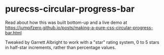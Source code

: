 # purecss-circular-progress-bar
Read about how this was built bottom-up and a live demo at https://jumpifzero.github.io/posts/making-a-pure-css-circular-progress-bar.html

Tweaked by Garrett Albright to work with a "star" rating system, 0 to 5 stars in half-star increments, rather than percentage values.